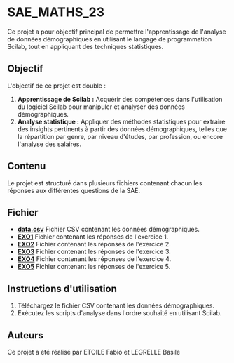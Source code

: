# SAE_MATHS_23

Ce projet a pour objectif principal de permettre l'apprentissage de l'analyse de données démographiques en utilisant le langage de programmation Scilab, tout en appliquant des techniques statistiques.

## Objectif
L'objectif de ce projet est double :
1. **Apprentissage de Scilab :** Acquérir des compétences dans l'utilisation du logiciel Scilab pour manipuler et analyser des données démographiques.
2. **Analyse statistique :** Appliquer des méthodes statistiques pour extraire des insights pertinents à partir des données démographiques, telles que la répartition par genre, par niveau d'études, par profession, ou encore l'analyse des salaires.

## Contenu
Le projet est structuré dans plusieurs fichiers contenant chacun les réponses aux différentes questions de la SAE.

## Fichier
- **[data.csv](data.csv)** Fichier CSV contenant les données démographiques.
- **[EXO1](EXO1)** Fichier contenant les réponses de l'exercice 1.
- **[EXO2](EXO2)** Fichier contenant les réponses de l'exercice 2.
- **[EXO3](EXO3)** Fichier contenant les réponses de l'exercice 3.
- **[EXO4](EXO4)** Fichier contenant les réponses de l'exercice 4.
- **[EXO5](EXO5)** Fichier contenant les réponses de l'exercice 5.

## Instructions d'utilisation
1. Téléchargez le fichier CSV contenant les données démographiques.
2. Exécutez les scripts d'analyse dans l'ordre souhaité en utilisant Scilab.

## Auteurs
Ce projet a été réalisé par ETOILE Fabio et LEGRELLE Basile


